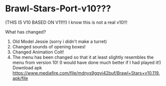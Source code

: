 # Brawl-Stars-Port-v10???
(THIS IS V10 BASED ON V11!!!)
I know this is not a real v10!!!

What has changed?
1. Old Model Jessie (sorry i didn't make a turret)
2. Changed sounds of opening boxes!
3. Changed Animation Colt!
4. The menu has been changed so that it at least slightly resembles the menu from version 10!
(I would have done much better if I had played it!)
Download apk
https://www.mediafire.com/file/mdnys9ggyi42buf/Brawl+Stars+v10.119.apk/file
